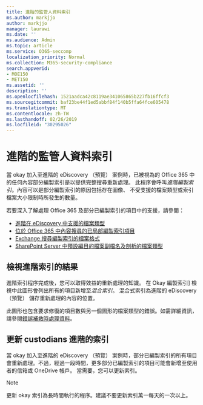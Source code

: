 ```yaml
---
title: 進階的監管人資料索引
ms.author: markjjo
author: markjjo
manager: laurawi
ms.date: ''
ms.audience: Admin
ms.topic: article
ms.service: O365-seccomp
localization_priority: Normal
ms.collection: M365-security-compliance
search.appverid:
- MOE150
- MET150
ms.assetid: ''
description: ''
ms.openlocfilehash: 1521aadca42c8119ae341065865b227fb16ffcf3
ms.sourcegitcommit: baf23be44f1ed5abbf84f140b5ffa64fce605478
ms.translationtype: MT
ms.contentlocale: zh-TW
ms.lasthandoff: 02/26/2019
ms.locfileid: "30295026"
---
```

# <a name="advanced-indexing-of-custodian-data"></a>進階的監管人資料索引

當 okay 加入至進階的 eDiscovery （預覽） 案例時，已被視為的 Office 365 中的任何內容部分編製索引是以提供完整搜尋重新處理。 此程序會呼叫*進階編製索引*。內容可以是部分編製索引的原因包括存在圖像、 不受支援的檔案類型或索引檔案大小限制時所發生的數量。

若要深入了解處理 Office 365 及部分已編製索引的項目中的支援，請參閱：

- [進階在 eDiscovery 中支援的檔案類型](supported-filetypes-ediscovery20.md)
- [位於 Office 365 中內容搜尋的已局部編製索引項目](https://docs.microsoft.com/en-us/office365/securitycompliance/partially-indexed-items-in-content-search)
- [Exchange 搜尋編製索引的檔案格式](https://docs.microsoft.com/en-us/exchange/file-formats-indexed-by-exchange-search-exchange-2013-help)
- [SharePoint Server 中預設編目的檔案副檔名及剖析的檔案類型](https://docs.microsoft.com/en-us/SharePoint/technical-reference/default-crawled-file-name-extensions-and-parsed-file-types)

## <a name="viewing-advanced-indexing-results"></a>檢視進階索引的結果

進階索引程序完成後，您可以取得效益的重新處理的知識。 在 Okay 編製索引] 檢視中此圖形會列出所有的項目新增至*混合索引*。 混合式索引為進階的 eDiscovery （預覽） 儲存重新處理的內容的位置。

此圖形也包含要求修復的項目數與另一個圖形的檔案類型的錯誤。如需詳細資訊，請參閱[錯誤補救時處理資料](error-remediation.md)。

## <a name="updating-advanced-indexes-for-custodians"></a>更新 custodians 進階的索引

當 okay 加入至進階的 eDiscovery （預覽） 案例時，部分已編製索引的所有項目會重新處理。不過，經過一段時間，更多部分已編製索引的項目可能會新增至使用者的信箱或 OneDrive 帳戶。 當需要，您可以更新索引。

> [!NOTE]
> 更新 okay 索引為長時間執行的程序。建議不要更新索引萬一每天的一次以上。
